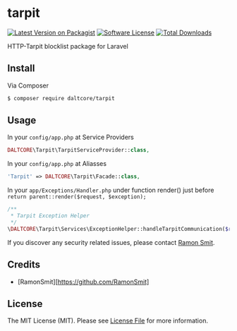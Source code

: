 # tarpit

[![Latest Version on Packagist][ico-version]][link-packagist]
[![Software License][ico-license]](LICENSE.md)
[![Total Downloads][ico-downloads]][link-downloads]


HTTP-Tarpit blocklist package for Laravel

## Install

Via Composer

``` bash
$ composer require daltcore/tarpit
```

## Usage

In your `config/app.php` at Service Providers
``` php
DALTCORE\Tarpit\TarpitServiceProvider::class,
```

In your `config/app.php` at Aliasses
``` php
'Tarpit' => DALTCORE\Tarpit\Facade::class,
```

In your `app/Exceptions/Handler.php` under function render() just before `return parent::render($request, $exception);`
``` php
/**
 * Tarpit Exception Helper
 */
\DALTCORE\Tarpit\Services\ExceptionHelper::handleTarpitCommunication($request, $exception);
```

If you discover any security related issues, please contact [Ramon Smit](https://github.com/ramonsmit).

## Credits

- [RamonSmit][https://github.com/RamonSmit]

## License

The MIT License (MIT). Please see [License File](LICENSE.md) for more information.

[ico-version]: https://img.shields.io/packagist/v/daltcore/tarpit.svg?style=flat-square
[ico-license]: https://img.shields.io/badge/license-MIT-brightgreen.svg?style=flat-square
[ico-downloads]: https://img.shields.io/packagist/dt/daltcore/tarpit.svg?style=flat-square

[link-packagist]: https://packagist.org/packages/daltcore/tarpit
[link-downloads]: https://packagist.org/packages/daltcore/tarpit
